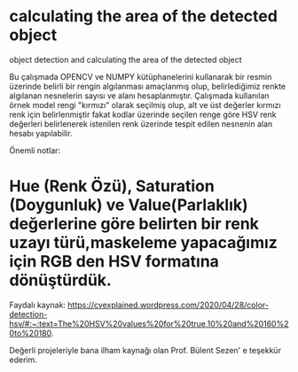 #  calculating the area of the detected object 
 object detection and calculating the area of the detected object

Bu çalışmada OPENCV ve NUMPY kütüphanelerini kullanarak bir resmin üzerinde belirli bir rengin algılanması amaçlanmış olup, belirlediğimiz renkte algılanan nesnelerin sayısı ve alanı hesaplanmıştır.
Çalışmada kullanılan örnek model rengi "kırmızı" olarak seçilmiş olup, alt ve üst değerler kırmızı renk için belirlenmiştir fakat kodlar üzerinde seçilen renge göre HSV renk değerleri belirlenerek istenilen renk üzerinde tespit edilen nesnenin alan hesabı yapılabilir.

Önemli notlar:
# Hue (Renk Özü), Saturation (Doygunluk) ve Value(Parlaklık) değerlerine göre belirten bir renk uzayı türü,maskeleme yapacağımız için RGB den HSV formatına dönüştürdük.
Faydalı kaynak: https://cvexplained.wordpress.com/2020/04/28/color-detection-hsv/#:~:text=The%20HSV%20values%20for%20true,10%20and%20160%20to%20180.

Değerli projeleriyle bana ilham kaynağı olan Prof. Bülent Sezen' e teşekkür ederim.


